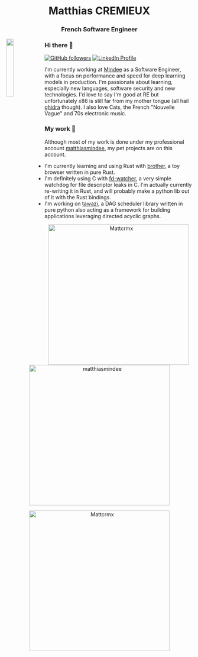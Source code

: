 <h1 align="center">Matthias CREMIEUX</h1>
<h3 align="center">French Software Engineer </h3>
<img align="left" src="https://i.ibb.co/6nMNqXv/image.png" width="20%" height="20%">

### Hi there 👋
[![GitHub followers](https://img.shields.io/github/followers/Mattcrmx?label=Follow&style=social)](https://github.com/Mattcrmx)
[![LinkedIn Profile](https://img.shields.io/badge/linkedin-%230077B5.svg?style=flat&logo=linkedin&logoColor=white)](https://www.linkedin.com/in/matthias-cremieux-4b1222153/)

I'm currently working at [Mindee](https://www.mindee.com/) as a Software Engineer, with a focus on performance and speed for deep learning models in production. I'm passionate about learning, especially new languages, software security and new technologies. I'd love to say I'm good at RE but unfortunately x86 is still far from my mother tongue (all hail [ghidra](https://github.com/NationalSecurityAgency/ghidra) though). I also love Cats, the French "Nouvelle Vague" and 70s electronic music.

### My work 🛀
Although most of my work is done under my professional account [matthiasmindee](https://github.com/matthiasmindee), my pet projects are on this account.

- I'm currently learning and using Rust with [brother](https://github.com/Mattcrmx/brother), a toy browser written in pure Rust.
- I'm definitely using C with [fd-watcher](https://github.com/Mattcrmx/fd-watcher), a very simple watchdog for file descriptor leaks in C. I'm actually currently re-writing it in Rust, and will probably make a python lib out of it with the Rust bindings.
- I'm working on [tawazi](https://github.com/mindee/tawazi), a DAG scheduler library written in pure python also acting as a framework for building applications leveraging directed acyclic graphs.


<p align="center">
<a href="https://github.com/Mattcrmx">
<img align="center" src="https://github-readme-stats.vercel.app/api?username=Mattcrmx&custom_title=My%20Personal%20GitHub%20Stats&include_all_commits=True&count_private=true&show_icons=true&locale=en&theme=dark&layout=compac" width="380" alt="Mattcrmx" />  
</a>
<a href="https://github.com/matthiasmindee">
<img align="center" src="https://github-readme-stats.vercel.app/api?username=matthiasmindee&custom_title=My%20Work%20GitHub%20Stats&include_all_commits=True&count_private=true&show_icons=true&locale=en&theme=dark&layout=compact" width="380" alt="matthiasmindee" />  
</a>
</p>

<p align="center">
<a href="https://github.com/Mattcrmx">
<img align="center" src="https://github-readme-stats.vercel.app/api/top-langs/?username=Mattcrmx&hide=jupyter%20notebook&layout=compact" width="380" alt="Mattcrmx" />
</a>
</p>


